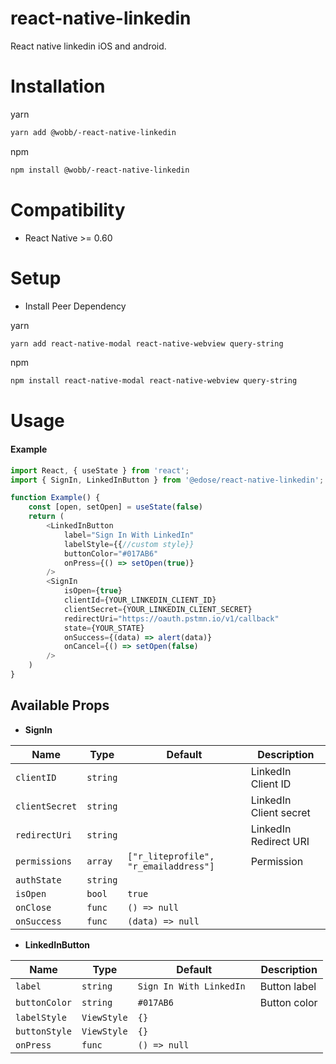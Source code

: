 # react-native-linkedin

React native linkedin iOS and android.

# Installation

yarn

```bash
yarn add @wobb/-react-native-linkedin
```

npm

```bash
npm install @wobb/-react-native-linkedin
```

# Compatibility

- React Native >= 0.60

# Setup

- Install Peer Dependency

yarn

```bash
yarn add react-native-modal react-native-webview query-string
```

npm

```bash
npm install react-native-modal react-native-webview query-string
```

# Usage

#### Example

```js
import React, { useState } from 'react';
import { SignIn, LinkedInButton } from '@edose/react-native-linkedin';

function Example() {
	const [open, setOpen] = useState(false)
	return (
		<LinkedInButton
			label="Sign In With LinkedIn"
			labelStyle={{//custom style}}
			buttonColor="#017AB6"
			onPress={() => setOpen(true)}
		/>
		<SignIn
			isOpen={true}
			clientId={YOUR_LINKEDIN_CLIENT_ID}
			clientSecret={YOUR_LINKEDIN_CLIENT_SECRET}
			redirectUri="https://oauth.pstmn.io/v1/callback"
			state={YOUR_STATE}
			onSuccess={(data) => alert(data)}
			onCancel={() => setOpen(false)
		/>
	)
}
```

## Available Props

- **SignIn**

| Name           | Type     | Default                               | Description            |
| -------------- | -------- | ------------------------------------- | ---------------------- |
| `clientID`     | `string` |                                       | LinkedIn Client ID     |
| `clientSecret` | `string` |                                       | LinkedIn Client secret |
| `redirectUri`  | `string` |                                       | LinkedIn Redirect URI  |
| `permissions`  | `array`  | `["r_liteprofile", "r_emailaddress"]` | Permission             |
| `authState`    | `string` |                                       |                        |
| `isOpen`       | `bool`   | `true`                                |                        |
| `onClose`      | `func`   | `() => null`                          |                        |
| `onSuccess`    | `func`   | `(data) => null`                      |                        |

- **LinkedInButton**

| Name          | Type        | Default                  | Description  |
| ------------- | ----------- | ------------------------ | ------------ |
| `label`       | `string`    | `Sign In With LinkedIn ` | Button label |
| `buttonColor` | `string`    | `#017AB6`                | Button color |
| `labelStyle`  | `ViewStyle` | `{}`                     |              |
| `buttonStyle` | `ViewStyle` | `{}`                     |              |
| `onPress`     | `func`      | `() => null`             |
